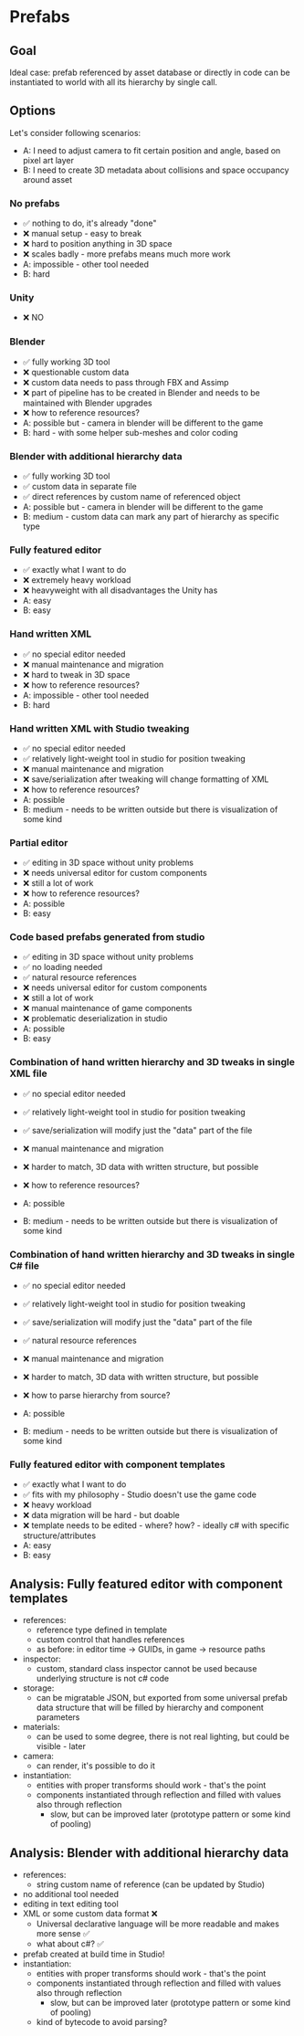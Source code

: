 # Prefabs

## Goal
Ideal case: prefab referenced by asset database or directly in code can be instantiated to world with all its hierarchy by single call.

## Options
Let's consider following scenarios:
- A: I need to adjust camera to fit certain position and angle, based on pixel art layer
- B: I need to create 3D metadata about collisions and space occupancy around asset

### No prefabs
- ✅ nothing to do, it's already "done"
- ❌ manual setup - easy to break
- ❌ hard to position anything in 3D space
- ❌ scales badly - more prefabs means much more work
- A: impossible - other tool needed
- B: hard

### Unity
- ❌ NO

### Blender
- ✅ fully working 3D tool
- ❌ questionable custom data
- ❌ custom data needs to pass through FBX and Assimp
- ❌ part of pipeline has to be created in Blender and needs to be maintained with Blender upgrades
- ❌ how to reference resources?
- A: possible but - camera in blender will be different to the game
- B: hard - with some helper sub-meshes and color coding 

### Blender with additional hierarchy data
- ✅ fully working 3D tool
- ✅ custom data in separate file
- ✅ direct references by custom name of referenced object
- A: possible but - camera in blender will be different to the game
- B: medium - custom data can mark any part of hierarchy as specific type

### Fully featured editor
- ✅ exactly what I want to do
- ❌ extremely heavy workload
- ❌ heavyweight with all disadvantages the Unity has
- A: easy
- B: easy

### Hand written XML
- ✅ no special editor needed
- ❌ manual maintenance and migration
- ❌ hard to tweak in 3D space
- ❌ how to reference resources?
- A: impossible - other tool needed
- B: hard

### Hand written XML with Studio tweaking
- ✅ no special editor needed
- ✅ relatively light-weight tool in studio for position tweaking
- ❌ manual maintenance and migration
- ❌ save/serialization after tweaking will change formatting of XML
- ❌ how to reference resources?
- A: possible
- B: medium - needs to be written outside but there is visualization of some kind

### Partial editor
- ✅ editing in 3D space without unity problems
- ❌ needs universal editor for custom components
- ❌ still a lot of work
- ❌ how to reference resources?
- A: possible
- B: easy

### Code based prefabs generated from studio
- ✅ editing in 3D space without unity problems
- ✅ no loading needed
- ✅ natural resource references
- ❌ needs universal editor for custom components
- ❌ still a lot of work
- ❌ manual maintenance of game components
- ❌ problematic deserialization in studio
- A: possible
- B: easy

### Combination of hand written hierarchy and 3D tweaks in single XML file
- ✅ no special editor needed
- ✅ relatively light-weight tool in studio for position tweaking
- ✅ save/serialization will modify just the "data" part of the file
- ❌ manual maintenance and migration
- ❌ harder to match, 3D data with written structure, but possible
- ❌ how to reference resources?

- A: possible
- B: medium - needs to be written outside but there is visualization of some kind

### Combination of hand written hierarchy and 3D tweaks in single C# file
- ✅ no special editor needed
- ✅ relatively light-weight tool in studio for position tweaking
- ✅ save/serialization will modify just the "data" part of the file
- ✅ natural resource references
- ❌ manual maintenance and migration
- ❌ harder to match, 3D data with written structure, but possible
- ❌ how to parse hierarchy from source?

- A: possible
- B: medium - needs to be written outside but there is visualization of some kind

### Fully featured editor with component templates
- ✅ exactly what I want to do
- ✅ fits with my philosophy - Studio doesn't use the game code
- ❌ heavy workload
- ❌ data migration will be hard - but doable
- ❌ template needs to be edited - where? how? - ideally c# with specific structure/attributes
- A: easy
- B: easy


## Analysis: Fully featured editor with component templates
- references:
  - reference type defined in template
  - custom control that handles references
  - as before: in editor time -> GUIDs, in game -> resource paths
- inspector:
  - custom, standard class inspector cannot be used because underlying structure is not c# code
- storage:
  - can be migratable JSON, but exported from some universal prefab data structure that will be filled by hierarchy and component parameters
- materials:
  - can be used to some degree, there is not real lighting, but could be visible - later
- camera:
  - can render, it's possible to do it
- instantiation:
  - entities with proper transforms should work - that's the point
  - components instantiated through reflection and filled with values also through reflection
    - slow, but can be improved later (prototype pattern or some kind of pooling)


## Analysis: Blender with additional hierarchy data
- references:
  - string custom name of reference (can be updated by Studio)
- no additional tool needed
- editing in text editing tool
- XML or some custom data format ❌
  - Universal declarative language will be more readable and makes more sense ✅
  - what about c#? ✅
- prefab created at build time in Studio!
- instantiation:
  - entities with proper transforms should work - that's the point
  - components instantiated through reflection and filled with values also through reflection
    - slow, but can be improved later (prototype pattern or some kind of pooling)
  - kind of bytecode to avoid parsing?